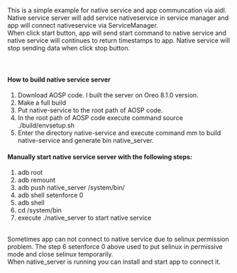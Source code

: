 This is a simple example for native service and app communcation via aidl. Native service server will add service nativeservice in service manager and app will connect nativeservice via ServiceManager.<br> 
When click start button, app will send start command to native service and native service will continues to return timestamps to app. Native service will stop sending data when click stop button.<br> 
<br> 
<br> 
#### How to build native service server<br> 
1. Download AOSP code. I built the server on Oreo 8.1.0 version.<br> 
2. Make a full build<br> 
3. Put native-service to the root path of AOSP code.<br> 
4. In the root path of AOSP code execute command source ./build/envsetup.sh<br> 
5. Enter the directory native-service and execute command mm to build native-service and generate bin native_server.<br> 

#### Manually start native service server with the following steps:
1. adb root<br> 
2. adb remount<br> 
3. adb push native_server /system/bin/<br> 
6. adb shell setenforce 0<br> 
7. adb shell<br> 
8. cd /system/bin<br> 
9. execute ./native_server to start native service<br> 
<br> 
Sometimes app can not connect to native service due to selinux permission problem. The step 6 setenforce 0 above used to put selinux in permissive mode and close selinux temporarily.<br> 
When native_server is running you can install and start app to connect it.<br>  
 

